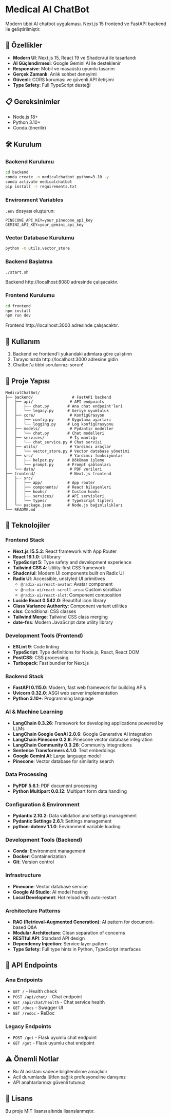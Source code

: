 # Medical AI ChatBot

Modern tıbbi AI chatbot uygulaması. Next.js 15 frontend ve FastAPI backend ile geliştirilmiştir.

## 🚀 Özellikler

- **Modern UI**: Next.js 15, React 19 ve Shadcn/ui ile tasarlandı
- **AI Güçlendirmesi**: Google Gemini AI ile desteklenir
- **Responsive**: Mobil ve masaüstü uyumlu tasarım
- **Gerçek Zamanlı**: Anlık sohbet deneyimi
- **Güvenli**: CORS koruması ve güvenli API iletişimi
- **Type Safety**: Full TypeScript desteği

## 📋 Gereksinimler

- Node.js 18+
- Python 3.10+
- Conda (önerilir)

## 🛠️ Kurulum

### Backend Kurulumu

```bash
cd backend
conda create -n medicalchatbot python=3.10 -y
conda activate medicalchatbot
pip install -r requirements.txt
```

### Environment Variables

`.env` dosyası oluşturun:

```env
PINECONE_API_KEY=your_pinecone_api_key
GEMINI_API_KEY=your_gemini_api_key
```

### Vector Database Kurulumu

```bash
python -m utils.vector_store
```

### Backend Başlatma

```bash
./start.sh
```

Backend http://localhost:8080 adresinde çalışacaktır.

### Frontend Kurulumu

```bash
cd frontend
npm install
npm run dev
```

Frontend http://localhost:3000 adresinde çalışacaktır.

## 🎯 Kullanım

1. Backend ve frontend'i yukarıdaki adımlara göre çalıştırın
2. Tarayıcınızda http://localhost:3000 adresine gidin
3. Chatbot'a tıbbi sorularınızı sorun!

## 📁 Proje Yapısı

```
MedicalChatBot/
├── backend/                 # FastAPI backend
│   ├── api/                # API endpoints
│   │   ├── chat.py        # Ana chat endpoint'leri
│   │   └── legacy.py      # Geriye uyumluluk
│   ├── core/               # Konfigürasyon
│   │   ├── config.py      # Uygulama ayarları
│   │   └── logging.py     # Log konfigürasyonu
│   ├── models/             # Pydantic modeller
│   │   └── chat.py        # Chat modelleri
│   ├── services/           # İş mantığı
│   │   └── chat_service.py # Chat servisi
│   ├── utils/              # Yardımcı araçlar
│   │   └── vector_store.py # Vector database yönetimi
│   ├── src/                # Yardımcı fonksiyonlar
│   │   ├── helper.py      # Döküman işleme
│   │   └── prompt.py      # Prompt şablonları
│   └── data/               # PDF verileri
├── frontend/               # Next.js frontend
│   ├── src/
│   │   ├── app/           # App router
│   │   ├── components/    # React bileşenleri
│   │   ├── hooks/         # Custom hooks
│   │   ├── services/      # API servisleri
│   │   └── types/         # TypeScript tipleri
│   └── package.json       # Node.js bağımlılıkları
└── README.md
```

## 🔧 Teknolojiler

### Frontend Stack
- **Next.js 15.5.2**: React framework with App Router
- **React 19.1.0**: UI library
- **TypeScript 5**: Type safety and development experience
- **Tailwind CSS 4**: Utility-first CSS framework
- **Shadcn/ui**: Modern UI components built on Radix UI
- **Radix UI**: Accessible, unstyled UI primitives
  - `@radix-ui/react-avatar`: Avatar component
  - `@radix-ui/react-scroll-area`: Custom scrollbar
  - `@radix-ui/react-slot`: Component composition
- **Lucide React 0.542.0**: Beautiful icon library
- **Class Variance Authority**: Component variant utilities
- **clsx**: Conditional CSS classes
- **Tailwind Merge**: Tailwind CSS class merging
- **date-fns**: Modern JavaScript date utility library

### Development Tools (Frontend)
- **ESLint 9**: Code linting
- **TypeScript**: Type definitions for Node.js, React, React DOM
- **PostCSS**: CSS processing
- **Turbopack**: Fast bundler for Next.js

### Backend Stack
- **FastAPI 0.115.0**: Modern, fast web framework for building APIs
- **Uvicorn 0.32.0**: ASGI web server implementation
- **Python 3.10+**: Programming language

### AI & Machine Learning
- **LangChain 0.3.26**: Framework for developing applications powered by LLMs
- **LangChain Google GenAI 2.0.6**: Google Generative AI integration
- **LangChain Pinecone 0.2.8**: Pinecone vector database integration
- **LangChain Community 0.3.26**: Community integrations
- **Sentence Transformers 4.1.0**: Text embeddings
- **Google Gemini AI**: Large language model
- **Pinecone**: Vector database for similarity search

### Data Processing
- **PyPDF 5.6.1**: PDF document processing
- **Python Multipart 0.0.12**: Multipart form data handling

### Configuration & Environment
- **Pydantic 2.10.2**: Data validation and settings management
- **Pydantic Settings 2.6.1**: Settings management
- **python-dotenv 1.1.0**: Environment variable loading

### Development Tools (Backend)
- **Conda**: Environment management
- **Docker**: Containerization
- **Git**: Version control

### Infrastructure
- **Pinecone**: Vector database service
- **Google AI Studio**: AI model hosting
- **Local Development**: Hot reload with auto-restart

### Architecture Patterns
- **RAG (Retrieval-Augmented Generation)**: AI pattern for document-based Q&A
- **Modular Architecture**: Clean separation of concerns
- **RESTful API**: Standard API design
- **Dependency Injection**: Service layer pattern
- **Type Safety**: Full type hints in Python, TypeScript interfaces

## 📡 API Endpoints

### Ana Endpoints
- `GET /` - Health check
- `POST /api/chat/` - Chat endpoint
- `GET /api/chat/health` - Chat service health
- `GET /docs` - Swagger UI
- `GET /redoc` - ReDoc

### Legacy Endpoints
- `POST /get` - Flask uyumlu chat endpoint
- `GET /get` - Flask uyumlu chat endpoint

## ⚠️ Önemli Notlar

- Bu AI asistanı sadece bilgilendirme amaçlıdır
- Acil durumlarda lütfen sağlık profesyoneline danışınız
- API anahtarlarınızı güvenli tutunuz

## 📝 Lisans

Bu proje MIT lisansı altında lisanslanmıştır.
